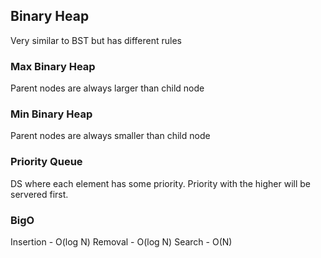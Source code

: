 ## Binary Heap
Very similar to BST but has different rules

### Max Binary Heap
Parent nodes are always larger than child node

### Min Binary Heap
Parent nodes are always smaller than child node

### Priority Queue
DS where each element has some priority. Priority with the higher will be servered first.

### BigO
Insertion - O(log N)
Removal - O(log N)
Search - O(N)